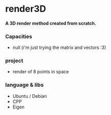# render3D

<h4>A 3D render method created from scratch.</h4>

<h3>Capacities</h3>
<ul>
  <li>null (i'm just trying the matrix and vectors :3)</li>
</ul>

<h3>project</h3>
<ul>
  <li>render of 8 points in space</li>
</ul>

<h3>language & libs</h3>
<ul>
  <li>Ubuntu / Debian</li>
  <li>CPP</li>
  <li>Eigen</li>
</ul>
